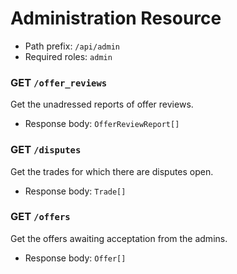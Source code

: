 # Administration Resource
- Path prefix: `/api/admin`
- Required roles: `admin`

### GET `/offer_reviews`
Get the unadressed reports of offer reviews.
- Response body: `OfferReviewReport[]`

### GET `/disputes`
Get the trades for which there are disputes open.
- Response body: `Trade[]`

### GET `/offers`
Get the offers awaiting acceptation from the admins.
- Response body: `Offer[]`
